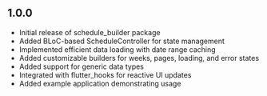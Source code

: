 ## 1.0.0

- Initial release of schedule_builder package
- Added BLoC-based ScheduleController for state management
- Implemented efficient data loading with date range caching
- Added customizable builders for weeks, pages, loading, and error states
- Added support for generic data types
- Integrated with flutter_hooks for reactive UI updates
- Added example application demonstrating usage
